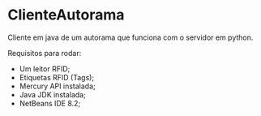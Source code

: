 # ClienteAutorama
Cliente em java de um autorama que funciona com o servidor em python.

Requisitos para rodar:
- Um leitor RFID;
- Etiquetas RFID (Tags);
- Mercury API instalada;
- Java JDK instalada;
- NetBeans IDE 8.2;
